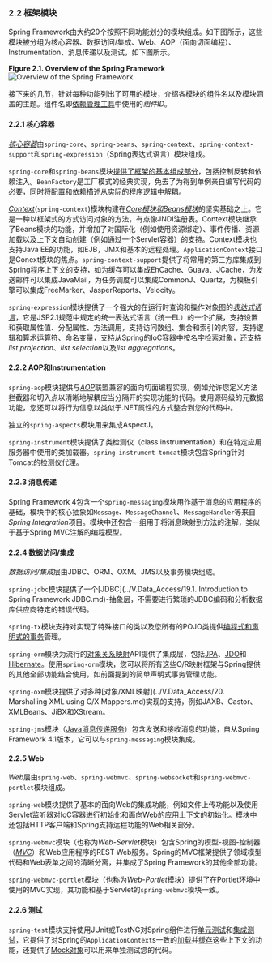 ### 2.2 框架模块

Spring Framework由大约20个按照不同功能划分的模块组成。如下图所示，这些模块被分组为核心容器、数据访问/集成、Web、AOP（面向切面编程）、Instrumentation、消息传递以及测试，如下图所示。

**Figure 2.1. Overview of the Spring Framework**
![Overview of the Spring Framework](../images/2.1spring-overview.png)

接下来的几节，针对每种功能列出了可用的模块，介绍各模块的组件名以及模块涵盖的主题。组件名即[依赖管理工具](2.3.1.Dependency_Management_and_Naming_Conventions.md)中使用的*组件ID*。

#### 2.2.1 核心容器

[*核心容器*](../III.Core_Technologies/7.1.Introduction_to_the_Spring_IoC_container_and_beans.md)由`spring-core`、`spring-beans`、`spring-context`、`spring-context-support`和`spring-expression`（Spring表达式语言）模块组成。

`spring-core`和`spring-beans`模块[提供了框架的基本组成部分](../III.Core_Technologies/7.1.Introduction_to_the_Spring_IoC_container_and_beans.md)，包括控制反转和依赖注入。`BeanFactory`是工厂模式的经典实现，免去了为得到单例亲自编写代码的必要，同时将配置和依赖描述从实际的程序逻辑中解耦。

[*Context*](../III.Core_Technologies/7.15.Additional_Capabilities_of_the_ApplicationContext.md)(`spring-context`)模块构建在[*Core模块和Beans模块*](../III.Core_Technologies/7.1.Introduction_to_the_Spring_IoC_container_and_beans.md)的坚实基础之上。它是一种以框架式的方式访问对象的方法，有点像JNDI注册表。Context模块继承了Beans模块的功能，并增加了对国际化（例如使用资源绑定）、事件传播、资源加载以及上下文自动创建（例如通过一个Servlet容器）的支持。Context模块也支持Java EE的功能，如EJB，JMX和基本的远程处理。`ApplicationContext`接口是Conext模块的焦点。`spring-context-support`提供了将常用的第三方库集成到Spring程序上下文的支持，如为缓存可以集成EhCache、Guava、JCache，为发送邮件可以集成JavaMail，为任务调度可以集成CommonJ、Quartz，为模板引擎可以集成FreeMarker、JasperReports、Velocity。

`spring-expression`模块提供了一个强大的在运行时查询和操作对象图的[*表达式语言*](../III.Core_Technologies/10.Spring_Expression_Language_(SpEL).md)，它是JSP2.1规范中规定的统一表达式语言（统一EL）的一个扩展，支持设置和获取属性值、分配属性、方法调用，支持访问数组、集合和索引的内容，支持逻辑和算术运算符、命名变量，支持从Spring的IoC容器中按名字检索对象，还支持*list projection*、*list selection*以及*list aggregations*。

#### 2.2.2 AOP和Instrumentation

`spring-aop`模块提供与[*AOP*](../III.Core_Technologies/11.1.Introduction.md)联盟兼容的面向切面编程实现，例如允许您定义方法拦截器和切入点以清晰地解耦应当分隔开的实现功能的代码。使用源码级的元数据功能，您还可以将行为信息以类似于.NET属性的方式整合到您的代码中。

独立的`spring-aspects`模块用来集成AspectJ。

`spring-instrument`模块提供了类检测仪（class instrumentation）和在特定应用服务器中使用的类加载器。`spring-instrument-tomcat`模块包含Spring针对Tomcat的检测仪代理。

#### 2.2.3 消息传递

Spring Framework 4包含一个`spring-messaging`模块用作基于消息的应用程序的基础，模块中的核心抽象如`Message`、`MessageChannel`、`MessageHandler`等来自*Spring Integration*项目。模块中还包含一组用于将消息映射到方法的注解，类似于基于Spring MVC注解的编程模型。

#### 2.2.4 数据访问/集成

*数据访问/集成*层由JDBC、ORM、OXM、JMS以及事务模块组成。

`spring-jdbc`模块提供了一个[JDBC](../V.Data_Access/19.1. Introduction to Spring Framework JDBC.md)-抽象层，不需要进行繁琐的JDBC编码和分析数据库供应商特定的错误代码。

`spring-tx`模块支持对实现了特殊接口的类以及您所有的POJO类提供[编程式和声明式的事务](../V.Data_Access/17.Transaction_Management.md)管理。

`spring-orm`模块为流行的[对象关系映射](../V.Data_Access/20.1.Introduction_to_ORM_with_Spring.md)API提供了集成层，包括[JPA](../V.Data_Access/20.5.JPA.md)、[JDO](../V.Data_Access/20.4.JDO.md)和[Hibernate](../V.Data_Access/20.3.Hibernate.md)。使用`spring-orm`模块，您可以将所有这些O/R映射框架与Spring提供的其他全部功能结合使用，如前面提到的简单声明式事务管理功能。

`spring-oxm`模块提供了对多种[对象/XML映射](../V.Data_Access/20. Marshalling XML using O/X Mappers.md)实现的支持，例如JAXB、Castor、XMLBeans、JiBX和XStream。

`spring-jms`模块（[Java消息传递服务](../VII.Integration/30.JMS_(Java_Message_Service).md)）包含发送和接收消息的功能，自从Spring Framework 4.1版本，它可以与`spring-messaging`模块集成。

#### 2.2.5 Web

*Web*层由`spring-web`、`spring-webmvc`、`spring-websocket`和`spring-webmvc-portlet`模块组成。

`spring-web`模块提供了基本的面向Web的集成功能，例如文件上传功能以及使用Servlet监听器对IoC容器进行初始化和面向Web的应用上下文的初始化。模块中还包括HTTP客户端和Spring支持远程功能的Web相关部分。

`spring-webmvc`模块（也称为*Web-Servlet*模块）包含Spring的模型-视图-控制器（[*MVC*](../VI.The_Web/22.1.Introduction_to_Spring_Web_MVC_framework.md)）和Web应用程序的REST Web服务。Spring的MVC框架提供了领域模型代码和Web表单之间的清晰分离，并集成了Spring Framework的其他全部功能。

`spring-webmvc-portlet`模块（也称为*Web-Portlet*模块）提供了在Portlet环境中使用的MVC实现，其功能和基于Servlet的`spring-webmvc`模块一致。

#### 2.2.6 测试
`spring-test`模块支持使用JUnit或TestNG对Spring组件进行[单元测试](../IV.Testing/14.Unit_Testing.md)和[集成测试](../IV.Testing/15.Integration_Testing.md)，它提供了对Spring的`ApplicationContext`s一致的[加载](../IV.Testing/15.5.3.Context_management.md)并[缓存](../IV.Testing/15.5.3.Context_management.md#)这些上下文的功能，还提供了[Mock对象](../IV.Testing/14.1.Mock_Objects.md)可以用来单独测试您的代码。

